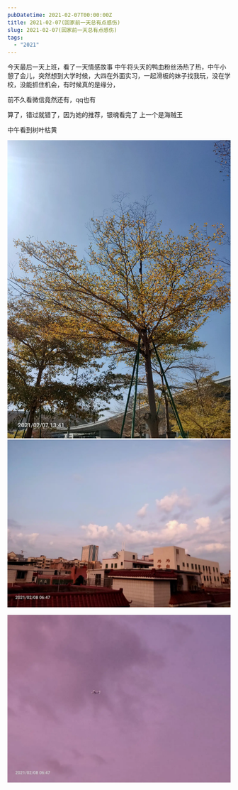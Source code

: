 ```yaml
---
pubDatetime: 2021-02-07T00:00:00Z
title: 2021-02-07(回家前一天总有点感伤)
slug: 2021-02-07(回家前一天总有点感伤)
tags:
  - "2021"
---
```


今天最后一天上班，看了一天情感故事
中午将头天的鸭血粉丝汤热了热，中午小憩了会儿，突然想到大学时候，大四在外面实习，一起滑板的妹子找我玩，没在学校，没能抓住机会，有时候真的是缘分，

前不久看微信竟然还有，qq也有

算了，错过就错了，因为她的推荐，银魂看完了
上一个是海贼王

中午看到树叶枯黄

![](../../img/6904315-bcbceb7508da1f86.jpg)
![](../../img/6904315-016bc74f578453e7.jpg)

![](../../img/6904315-7ada39fd639aaa2e.jpg)
